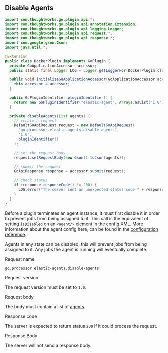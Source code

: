 ## Disable Agents

```java
import com.thoughtworks.go.plugin.api.*;
import com.thoughtworks.go.plugin.api.annotation.Extension;
import com.thoughtworks.go.plugin.api.logging.Logger;
import com.thoughtworks.go.plugin.api.request.*;
import com.thoughtworks.go.plugin.api.response.*;
import com.google.gson.Gson;
import java.util.*;

@Extension
public class DockerPlugin implements GoPlugin {
  private GoApplicationAccessor accessor;
  public static final Logger LOG = Logger.getLoggerFor(DockerPlugin.class);

  public void initializeGoApplicationAccessor(GoApplicationAccessor accessor) {
    this.accessor = accessor;
  }

  public GoPluginIdentifier pluginIdentifier() {
    return new GoPluginIdentifier("elastic-agent", Arrays.asList("1.0"))
  }

  private disableAgents(List agents) {
    // create a request
    DefaultGoApiRequest request = new DefaultGoApiRequest(
      "go.processor.elastic-agents.disable-agents",
      "1.0",
      pluginIdentifier()
    );

    // set the request body
    request.setRequestBody(new Gson().toJson(agents));

    // submit the request
    GoApiResponse response = accessor.submit(request);

    // check status
    if (response.responseCode() != 200) {
      LOG.error("The server sent an unexpected status code " + response.responseCode() + " with the response body " + response.responseBody());
    }
  }
}
```

Before a plugin terminates an agent instance, it must first disable it in order to prevent jobs from being assigned to it. This call is the equivalent of setting `isDisabled` on an `<agent/>` element in the config XML. More information about the agent config here, can be found in the [configuration reference](https://docs.gocd.org/current/configuration/configuration_reference.html#agent).

Agents in any state can be disabled, this will prevent jobs from being assigned to it. Any jobs the agent is running will eventually complete.

<p class='request-name-heading'>Request name</p>

`go.processor.elastic-agents.disable-agents`

<p class='request-body-heading'>Request version</p>

The request version must be set to `1.0`.

<p class='request-body-heading'>Request body</p>

The body must contain a list of [agents](#elastic-agent-object).

<p class='response-code-heading'>Response code</p>

The server is expected to return status `200` if it could process the request.

<p class='response-body-heading'>Response Body</p>

The server will not send a response body.
